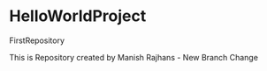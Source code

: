 # HelloWorldProject
FirstRepository

This is Repository created by Manish Rajhans - New Branch Change
